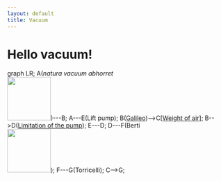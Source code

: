 ```yaml
---
layout: default
title: Vacuum
---
```


# Hello vacuum!

<div class="mermaid">
graph LR;
    A(<i>natura vacuum abhorret</i><br><a href=vacuum/abhorret><img src=https://upload.wikimedia.org/wikipedia/commons/a/ae/Aristotle_Altemps_Inv8575.jpg width=100 height=100/></a>)---B;
    A---E(Lift pump);
    B(<a href=vacuum/galileo>Galileo</a>)-->C[<a href=vacuum/weight-air>Weight of air</a>];
    B--&gt;D(<a href=vacuum/pump>Limitation of the pump</a>);
    E---D;
    D---F(Berti<br><a href=vacuum/berti><img src=https://upload.wikimedia.org/wikipedia/commons/d/d4/Gasparo_Berti_Experiment.jpg width=100 height=100/></a>);
    F---G(Torricelli);
    C--&gt;G;
</div>
